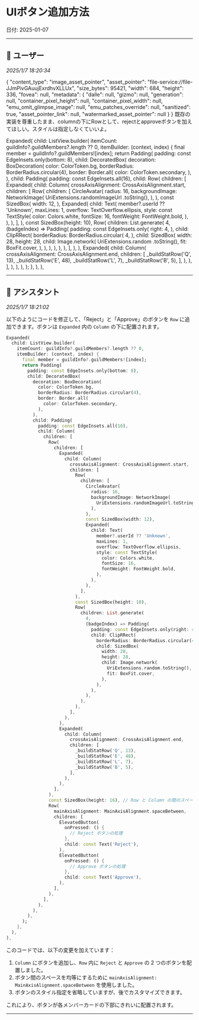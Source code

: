# UIボタン追加方法

日付: 2025-01-07

---

## 👤 ユーザー
*2025/1/7 18:20:34*

{
  "content\_type": "image\_asset\_pointer",
  "asset\_pointer": "file-service://file-JJmPivGAuujExrdhvXLLUx",
  "size\_bytes": 95421,
  "width": 684,
  "height": 336,
  "fovea": null,
  "metadata": {
    "dalle": null,
    "gizmo": null,
    "generation": null,
    "container\_pixel\_height": null,
    "container\_pixel\_width": null,
    "emu\_omit\_glimpse\_image": null,
    "emu\_patches\_override": null,
    "sanitized": true,
    "asset\_pointer\_link": null,
    "watermarked\_asset\_pointer": null
  }
}
既存の実装を尊重したまま、columnの下にRowとして、rejectとapproveボタンを加えてほしい。スタイルは指定しなくていいよ。

Expanded(
                  child: ListView.builder(
                    itemCount: guildInfo?.guildMembers?.length ?? 0,
                    itemBuilder: (context, index) {
                      final member = guildInfo?.guildMembers!\[index\];
                      return Padding(
                        padding: const EdgeInsets.only(bottom: 8),
                        child: DecoratedBox(
                          decoration: BoxDecoration(
                            color: ColorToken.bg,
                            borderRadius: BorderRadius.circular(4),
                            border: Border.all(
                              color: ColorToken.secondary,
                            ),
                          ),
                          child: Padding(
                            padding: const EdgeInsets.all(16),
                            child: Row(
                              children: \[
                                Expanded(
                                  child: Column(
                                    crossAxisAlignment:
                                        CrossAxisAlignment.start,
                                    children: \[
                                      Row(
                                        children: \[
                                          CircleAvatar(
                                            radius: 16,
                                            backgroundImage: NetworkImage(
                                              UriExtensions.randomImageUrl
                                                  .toString(),
                                            ),
                                          ),
                                          const SizedBox(
                                            width: 12,
                                          ),
                                          Expanded(
                                            child: Text(
                                              member?.userId ?? 'Unknown',
                                              maxLines: 1,
                                              overflow: TextOverflow.ellipsis,
                                              style: const TextStyle(
                                                color: Colors.white,
                                                fontSize: 16,
                                                fontWeight: FontWeight.bold,
                                              ),
                                            ),
                                          ),
                                        \],
                                      ),
                                      const SizedBox(height: 10),
                                      Row(
                                        children: List.generate(
                                          4,
                                          (badgeIndex) =&gt; Padding(
                                            padding: const EdgeInsets.only(
                                              right: 4,
                                            ),
                                            child: ClipRRect(
                                              borderRadius:
                                                  BorderRadius.circular(
                                                4,
                                              ),
                                              child: SizedBox(
                                                width: 28,
                                                height: 28,
                                                child: Image.network(
                                                  UriExtensions.random
                                                      .toString(),
                                                  fit: BoxFit.cover,
                                                ),
                                              ),
                                            ),
                                          ),
                                        ),
                                      ),
                                    \],
                                  ),
                                ),
                                Expanded(
                                  child: Column(
                                    crossAxisAlignment: CrossAxisAlignment.end,
                                    children: \[
                                      \_buildStatRow('Q', 13),
                                      \_buildStatRow('E', 48),
                                      \_buildStatRow('L', 7),
                                      \_buildStatRow('B', 5),
                                    \],
                                  ),
                                ),
                              \],
                            ),
                          ),
                        ),
                      );
                    },
                  ),
                ),

---

## 🤖 アシスタント
*2025/1/7 18:21:02*

以下のようにコードを修正して、「Reject」と「Approve」のボタンを `Row` に追加できます。ボタンは `Expanded` 内の `Column` の下に配置されます。

```dart
Expanded(
  child: ListView.builder(
    itemCount: guildInfo?.guildMembers?.length ?? 0,
    itemBuilder: (context, index) {
      final member = guildInfo?.guildMembers![index];
      return Padding(
        padding: const EdgeInsets.only(bottom: 8),
        child: DecoratedBox(
          decoration: BoxDecoration(
            color: ColorToken.bg,
            borderRadius: BorderRadius.circular(4),
            border: Border.all(
              color: ColorToken.secondary,
            ),
          ),
          child: Padding(
            padding: const EdgeInsets.all(16),
            child: Column(
              children: [
                Row(
                  children: [
                    Expanded(
                      child: Column(
                        crossAxisAlignment: CrossAxisAlignment.start,
                        children: [
                          Row(
                            children: [
                              CircleAvatar(
                                radius: 16,
                                backgroundImage: NetworkImage(
                                  UriExtensions.randomImageUrl.toString(),
                                ),
                              ),
                              const SizedBox(width: 12),
                              Expanded(
                                child: Text(
                                  member?.userId ?? 'Unknown',
                                  maxLines: 1,
                                  overflow: TextOverflow.ellipsis,
                                  style: const TextStyle(
                                    color: Colors.white,
                                    fontSize: 16,
                                    fontWeight: FontWeight.bold,
                                  ),
                                ),
                              ),
                            ],
                          ),
                          const SizedBox(height: 10),
                          Row(
                            children: List.generate(
                              4,
                              (badgeIndex) => Padding(
                                padding: const EdgeInsets.only(right: 4),
                                child: ClipRRect(
                                  borderRadius: BorderRadius.circular(4),
                                  child: SizedBox(
                                    width: 28,
                                    height: 28,
                                    child: Image.network(
                                      UriExtensions.random.toString(),
                                      fit: BoxFit.cover,
                                    ),
                                  ),
                                ),
                              ),
                            ),
                          ),
                        ],
                      ),
                    ),
                    Expanded(
                      child: Column(
                        crossAxisAlignment: CrossAxisAlignment.end,
                        children: [
                          _buildStatRow('Q', 13),
                          _buildStatRow('E', 48),
                          _buildStatRow('L', 7),
                          _buildStatRow('B', 5),
                        ],
                      ),
                    ),
                  ],
                ),
                const SizedBox(height: 16), // Row と Column の間のスペース
                Row(
                  mainAxisAlignment: MainAxisAlignment.spaceBetween,
                  children: [
                    ElevatedButton(
                      onPressed: () {
                        // Reject ボタンの処理
                      },
                      child: const Text('Reject'),
                    ),
                    ElevatedButton(
                      onPressed: () {
                        // Approve ボタンの処理
                      },
                      child: const Text('Approve'),
                    ),
                  ],
                ),
              ],
            ),
          ),
        ),
      );
    },
  ),
),
```

このコードでは、以下の変更を加えています：
1. `Column` にボタンを追加し、`Row` 内に `Reject` と `Approve` の 2 つのボタンを配置しました。
2. ボタン間のスペースを均等にするために `mainAxisAlignment: MainAxisAlignment.spaceBetween` を使用しました。
3. ボタンのスタイル指定を省略していますが、後でカスタマイズできます。

これにより、ボタンが各メンバーカードの下部にきれいに配置されます。

---
